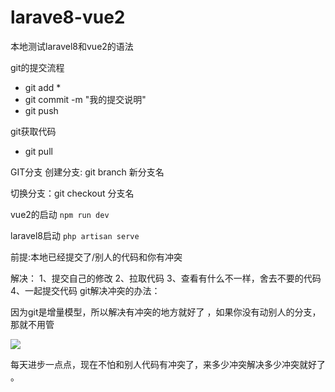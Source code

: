 # larave8-vue2

本地测试laravel8和vue2的语法

git的提交流程

* git add * 
* git commit -m "我的提交说明"
* git push 



git获取代码

* git pull 



GIT分支
创建分支: git branch 新分支名

切换分支：git checkout 分支名





vue2的启动
`npm run dev`

laravel8启动
`php artisan serve`





前提:本地已经提交了/别人的代码和你有冲突

解决：
1、提交自己的修改
2、拉取代码
3、查看有什么不一样，舍去不要的代码
4、一起提交代码
git解决冲突的办法：





因为git是增量模型，所以解决有冲突的地方就好了 ，如果你没有动别人的分支，那就不用管

![](http://lihong.zhengxinghua.top/gittest.png)





每天进步一点点，现在不怕和别人代码有冲突了，来多少冲突解决多少冲突就好了 。
